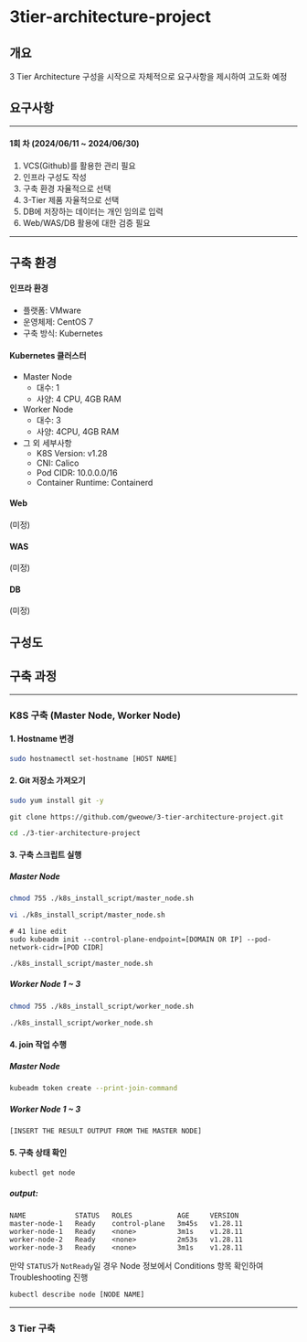 # 3tier-architecture-project

## 개요

3 Tier Architecture 구성을 시작으로 자체적으로 요구사항을 제시하여 고도화 예정





## 요구사항

--------------

#### 1회 차 (2024/06/11 ~ 2024/06/30)

1. VCS(Github)를 활용한 관리 필요
2. 인프라 구성도 작성
3. 구축 환경 자율적으로 선택
4. 3-Tier 제품 자율적으로 선택
5. DB에 저장하는 데이터는 개인 임의로 입력
6. Web/WAS/DB 활용에 대한 검증 필요

-------------------------





## 구축 환경

#### 인프라 환경

- 플랫폼: VMware
- 운영체제: CentOS 7
- 구축 방식: Kubernetes



#### Kubernetes 클러스터

- Master Node
  - 대수: 1
  - 사양: 4 CPU, 4GB RAM
- Worker Node
  - 대수: 3
  - 사양: 4CPU, 4GB RAM
- 그 외 세부사항
  - K8S Version: v1.28
  - CNI: Calico
  - Pod CIDR: 10.0.0.0/16
  - Container Runtime: Containerd
  



#### Web

(미정)



#### WAS

(미정)



#### DB

(미정)





## 구성도





## 구축 과정

-----------------------

### K8S 구축 (Master Node, Worker Node)

#### 1. Hostname 변경

```bash
sudo hostnamectl set-hostname [HOST NAME]
```



#### 2. Git 저장소 가져오기

```bash
sudo yum install git -y
```

``` 
git clone https://github.com/gweowe/3-tier-architecture-project.git
```

```bash
cd ./3-tier-architecture-project
```



#### 3. 구축 스크립트 실행

##### Master Node

```bash
chmod 755 ./k8s_install_script/master_node.sh
```

```bash
vi ./k8s_install_script/master_node.sh
```

```
# 41 line edit
sudo kubeadm init --control-plane-endpoint=[DOMAIN OR IP] --pod-network-cidr=[POD CIDR]
```

```bash
./k8s_install_script/master_node.sh
```



##### Worker Node 1 ~ 3

```bash
chmod 755 ./k8s_install_script/worker_node.sh
```

```bash
./k8s_install_script/worker_node.sh
```



#### 4. join 작업 수행

##### Master Node

```bash
kubeadm token create --print-join-command
```

##### Worker Node 1 ~ 3

```bash
[INSERT THE RESULT OUTPUT FROM THE MASTER NODE]
```





#### 5. 구축 상태 확인

```bash
kubectl get node
```

##### output:

```
NAME            STATUS   ROLES           AGE     VERSION
master-node-1   Ready    control-plane   3m45s   v1.28.11
worker-node-1   Ready    <none>          3m1s    v1.28.11
worker-node-2   Ready    <none>          2m53s   v1.28.11
worker-node-3   Ready    <none>          3m1s    v1.28.11
```

만약 `STATUS`가 `NotReady`일 경우 Node 정보에서 Conditions 항목 확인하여 Troubleshooting 진행

```bash
kubectl describe node [NODE NAME]
```

----------------

### 3 Tier 구축

